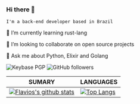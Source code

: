 ### Hi there 👋

`I'm a back-end developer based in Brazil`

🌱 I’m currently learning rust-lang

👯 I’m looking to collaborate on open source projects

💬 Ask me about Python, Elixir and Golang

![Keybase PGP](https://img.shields.io/keybase/pgp/flaviomilan) ![GitHub followers](https://img.shields.io/github/followers/flaviomilan?style=social)

| **SUMARY**                                                                                                                                              | **LANGUAGES**                                                                                                                                         |
| ------------------------------------------------------------------------------------------------------------------------------------------------------- | ----------------------------------------------------------------------------------------------------------------------------------------------------- |
| [![Flavios's github stats](https://github-readme-stats.vercel.app/api?username=flaviomilan&show_icons=true)](https://github.com/flaviomilan/github-readme-stats) | [![Top Langs](https://github-readme-stats.vercel.app/api/top-langs/?username=flaviomilan&layout=compact)](https://github.com/flaviomilan/github-readme-stats) |
